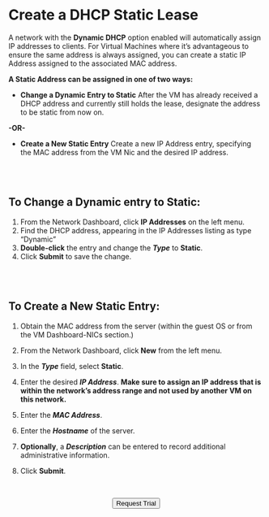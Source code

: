 

# Create a DHCP Static Lease

A network with the **Dynamic DHCP** option enabled will automatically assign IP addresses to clients. For Virtual Machines where it’s advantageous to ensure the same address is always assigned, you can create a static IP Address assigned to the associated MAC address.

**A Static Address can be assigned in one of two ways:**

-   **Change a Dynamic Entry to Static**
After the VM has already received a DHCP address and currently still holds the lease, designate the address to be static from now on.

**-OR-**

-   **Create a New Static Entry**
Create a new IP Address entry, specifying the MAC address from the VM Nic and the desired IP address.
<br>
<br>

## To Change a Dynamic entry to Static:

1.  From the Network Dashboard, click **IP Addresses** on the left menu.
2.  Find the DHCP address, appearing in the IP Addresses listing as type “Dynamic”
3.  **Double-click** the entry and change the ***Type*** to **Static**.
4.  Click **Submit** to save the change.
<br>
<br>

## To Create a New Static Entry:

1.  Obtain the MAC address from the server (within the guest OS or from the VM Dashboard-NICs section.)
2.  From the Network Dashboard, click **New** from the left menu.
3.  In the ***Type*** field, select **Static**.
4.  Enter the desired ***IP Address***.  **Make sure to assign an IP address that is within the network’s address range and not used by another VM on this network.**

5. Enter the ***MAC Address***.
6.  Enter the ***Hostname*** of the server.
7.  **Optionally**, a ***Description*** can be entered to record additional administrative information.
8.  Click **Submit**.

<br>

<div style="text-align:center; margin-bottom:5px">

  <a href="https://www.verge.io/test-drive#Demo-Section"><button class="button-cta">Request Trial</button></a>
</div>